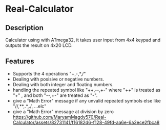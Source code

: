 # Real-Calculator
## Description
Calculator using with ATmega32, it takes user input from 4x4 keypad and outputs the result on 4x20 LCD.
## Features
- Supports the 4 operations "+,-,*,/"
- Dealing with posisive or negative numbers.
- Dealing with both integer and floating numbers.
- handling the repeated symbol like "++,--,+-"
  where "++" is treated as "+" , and both "--,+-" are treated as "-".
- give a "Math Error" message if any unvalid repeated symbols else like "//,**,.*,./, ...elc"
- give a "Math Error" message at division by zero
https://github.com/MaryamMagdy570/Real-Calculator/assets/82731141/f16182d6-f128-49fd-aa6e-6a3ece2fbca8

